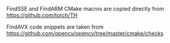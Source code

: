 FindSSE and FindARM CMake macros are copied directly from https://github.com/torch/TH

FindAVX code snippets are taken from https://github.com/opencv/opencv/tree/master/cmake/checks
